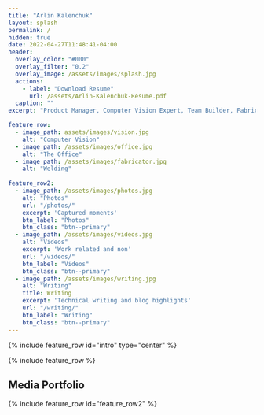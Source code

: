 ```yaml
---
title: "Arlin Kalenchuk"
layout: splash
permalink: /
hidden: true
date: 2022-04-27T11:48:41-04:00
header:
  overlay_color: "#000"
  overlay_filter: "0.2"
  overlay_image: /assets/images/splash.jpg
  actions:
    - label: "Download Resume"
      url: /assets/Arlin-Kalenchuk-Resume.pdf
  caption: ""
excerpt: "Product Manager, Computer Vision Expert, Team Builder, Fabricator, Always Leveling Up"

feature_row:
  - image_path: assets/images/vision.jpg
    alt: "Computer Vision"
  - image_path: /assets/images/office.jpg
    alt: "The Office"
  - image_path: /assets/images/fabricator.jpg
    alt: "Welding"
    
feature_row2:
  - image_path: /assets/images/photos.jpg
    alt: "Photos"
    url: "/photos/"
    excerpt: 'Captured moments'
    btn_label: "Photos"
    btn_class: "btn--primary"
  - image_path: /assets/images/videos.jpg
    alt: "Videos"
    excerpt: 'Work related and non'
    url: "/videos/"
    btn_label: "Videos"
    btn_class: "btn--primary"
  - image_path: /assets/images/writing.jpg
    alt: "Writing"
    title: Writing
    excerpt: 'Technical writing and blog highlights'
    url: "/writing/"
    btn_label: "Writing"
    btn_class: "btn--primary" 
---
```


{% include feature_row id="intro" type="center" %}

{% include feature_row %}

<h2>Media Portfolio</h2>
{% include feature_row id="feature_row2" %}

